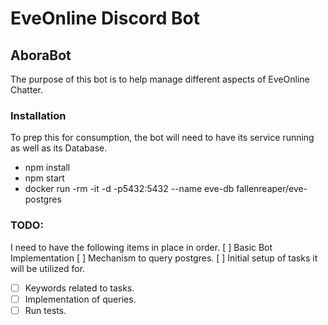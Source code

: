 # EveOnline Discord Bot
## AboraBot

The purpose of this bot is to help manage different aspects of EveOnline Chatter.

### Installation
To prep this for consumption, the bot will need to have its service running as well as its Database.
- npm install
- npm start
- docker run -rm -it -d -p5432:5432 --name eve-db fallenreaper/eve-postgres

### TODO:
I need to have the following items in place in order.
[ ] Basic Bot Implementation
[ ] Mechanism to query postgres.
[ ] Initial setup of tasks it will be utilized for.
  - [ ] Keywords related to tasks.
  - [ ] Implementation of queries.
  - [ ] Run tests.
